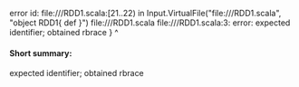 error id: file://<WORKSPACE>/RDD1.scala:[21..22) in Input.VirtualFile("file://<WORKSPACE>/RDD1.scala", "object RDD1{
    def
}")
file://<WORKSPACE>/RDD1.scala
file://<WORKSPACE>/RDD1.scala:3: error: expected identifier; obtained rbrace
}
^
#### Short summary: 

expected identifier; obtained rbrace